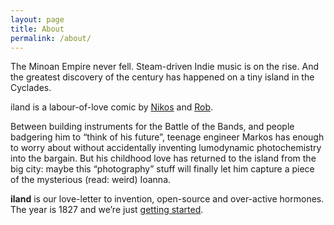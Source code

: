 ```yaml
---
layout: page
title: About
permalink: /about/
---
```


The Minoan Empire never fell. Steam-driven Indie music is on the rise. And the greatest discovery of the century has happened on a tiny island in the Cyclades.

iland is a labour-of-love comic by [Nikos](https://twitter.com/tsoukn) and [Rob](https://twitter.com/AboutThisLater). 

Between building instruments for the Battle of the Bands, and people badgering him to “think of his future”, teenage engineer Markos has enough to worry about without accidentally inventing lumodynamic photochemistry into the bargain. But his childhood love has returned to the island from the big city: maybe this “photography” stuff will finally let him capture a piece of the mysterious (read: weird) Ioanna.

**iland** is our love-letter to invention, open-source and over-active hormones. The year is 1827 and we’re just [getting started](https://tsouk.github.io/iland-comics/chapters/0).
